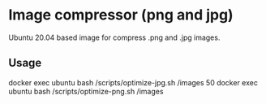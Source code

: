 Image compressor (png and jpg)
==================

Ubuntu 20.04 based image for compress .png and .jpg images.

Usage
----------

docker exec ubuntu bash /scripts/optimize-jpg.sh /images 50
docker exec ubuntu bash /scripts/optimize-png.sh /images